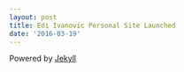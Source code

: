 ```yaml
---
layout: post
title: Edi Ivanovic Personal Site Launched
date: '2016-03-19'
---
```


Powered by [Jekyll](https://jekyllrb.com)
